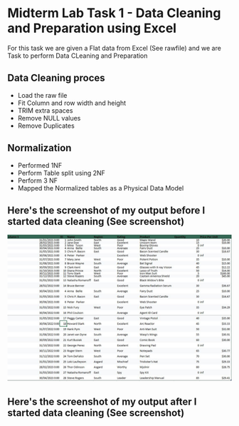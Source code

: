 
# Midterm Lab Task 1 - Data Cleaning and Preparation using Excel
For this task we are given a Flat data from Excel (See rawfile) and we are Task to perform Data CLeaning and Preparation 
## Data Cleaning proces
- Load the raw file
- Fit Column and row width and height
- TRIM extra spaces
- Remove NULL values
- Remove Duplicates
## Normalization 
- Performed 1NF
- Perform Table split using 2NF
- Perform 3 NF
- Mapped the Normalized tables as a Physical Data Model
## Here's the screenshot of my output before I started data cleaning (See screenshot)
![Sample Output](images/1.JPG)
## Here's the screenshot of my output after I started data cleaning (See screenshot)
